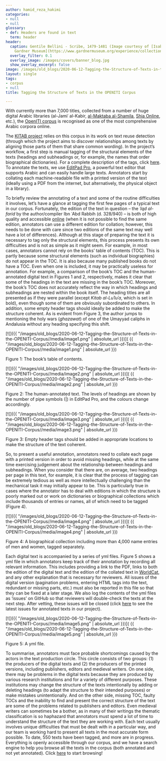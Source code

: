 ```yaml
---
author: hamid_reza_hakimi
categories:
- null
- null
glossary:
- def: Headers are found in text
  term: header
header:
  caption: Gentile Bellini - Scribe, 1479-1481 (Image courtesy of [Isabella Stewart
    Gardner Museum](https://www.gardnermuseum.org/experience/collection/10755), Boston)
  overlay_filter: 0.1
  overlay_image: /images/covers/banner_blog.jpg
  show_overlay_excerpt: false
image: /images/old_blogs/2020-06-12-Tagging-the-Structure-of-Texts-in-the-OPENITI-Corpus//media/image1.png
layout: single
tags:
- corpus
- null
title: Tagging the Structure of Texts in the OPENITI Corpus

---
```


With currently more than 7,000 titles, collected from a number of huge digital Arabic libraries (al-Jamiʿ al-Kabir, [al-Maktaba al-Shamila](http://www.shamela.ws/), [Shia Online](http://shiaonlinelibrary.com/), etc.), the [OpenITI corpus](https://github.com/OpenITI) is recognised as one of the most comprehensive Arabic corpora online.



The [KITAB project](http://kitab-project.org/about/) relies on this corpus in its work on text reuse detection (through which the project aims to discover relationships among texts by aligning those parts of them that share common wording). In the project’s workflow, a first step is manual tagging of the structural elements of the texts (headings and subheadings or, for example, the names that order biographical dictionaries). For a complete description of the tags, click [here](https://alraqmiyyat.github.io/mARkdown/). To annotate the texts, we use [EditPad Pro](https://www.editpadpro.com/), a powerful text editor that supports Arabic and can easily handle large texts. Annotators start by collating each machine-readable file with a printed version of the text (ideally using a PDF from the internet, but alternatively, the physical object in a library).



To briefly review the annotating of a text and some of the routine difficulties it involves, let’s have a glance at tagging the first few pages of a typical text in our corpus. Fortunately, the edition of the text in question – the *ʿIqd al-farid* by the author/compiler Ibn ʿAbd Rabbih (d. 328/940) – is both of high quality and accessible [online](https://archive.org/details/WAQ82391) (when it is not possible to find the same edition, annotators can use a different edition for collation; however, this needs to be done with care since two editions of the same text may well have a lot of differences). Although at this stage of preparing the text it is necessary to tag only the structural elements, this process presents its own difficulties and is not as simple as it might seem. For example, in most cases, annotators cannot rely on the books’ table of contents (TOC). This is partly because some structural elements (such as individual biographies) do not appear in the TOC. It is also because many published books do not have a TOC. Even when one is included, it may be practically useless for annotation. For example, a comparison of the book’s TOC and the human-annotated digital text in Figures 1 and 2, respectively, makes it clear that some of the headings in the text are missing in the book’s TOC. Moreover, the book’s TOC does not accurately reflect the way in which headings and subheadings are nested within the book itself. The heading titles are all presented as if they were parallel (except *Kitab al-Luʾluʾa*, which is set in bold), even though some of them are obviously subordinated to others. In addition, some empty header tags should ideally be added to make the structure coherent. As is evident from Figure 3, the author jumps to mentioning the holy wars (*ghazawat*) of one of the Umayyad caliphs in Andalusia without any heading specifying this shift.



[![]({{ "/images/old_blogs/2020-06-12-Tagging-the-Structure-of-Texts-in-the-OPENITI-Corpus//media/image1.png" | absolute_url }})]( {{ "/images/old_blogs/2020-06-12-Tagging-the-Structure-of-Texts-in-the-OPENITI-Corpus//media/image1.png" | absolute_url }})



Figure 1: The book’s table of contents.



[![]({{ "/images/old_blogs/2020-06-12-Tagging-the-Structure-of-Texts-in-the-OPENITI-Corpus//media/image2.png" | absolute_url }})]( {{ "/images/old_blogs/2020-06-12-Tagging-the-Structure-of-Texts-in-the-OPENITI-Corpus//media/image2.png" | absolute_url }})



Figure 2: The human-annotated text. The levels of headings are shown by the number of pipe symbols (\|) in EditPad Pro, and the colours change accordingly.



[![]({{ "/images/old_blogs/2020-06-12-Tagging-the-Structure-of-Texts-in-the-OPENITI-Corpus//media/image3.png" | absolute_url }})]( {{ "/images/old_blogs/2020-06-12-Tagging-the-Structure-of-Texts-in-the-OPENITI-Corpus//media/image3.png" | absolute_url }})



Figure 3: Empty header tags should be added in appropriate locations to make the structure of the text coherent.



So, to present a useful annotation, annotators need to collate each page with a printed version in order to avoid missing headings, while at the same time exercising judgement about the relationship between headings and subheadings. When you consider that there are, on average, two headings per page in this text, for example, it is clear that the process of tagging can be extremely tedious as well as more intellectually challenging than the mechanical task it may initially appear to be. This is particularly true in cases where the annotator has to deal with editions in which the structure is poorly marked out or work on dictionaries or biographical collections which include thousands of entries or names, all of which need to be tagged (Figure 4).



[![]({{ "/images/old_blogs/2020-06-12-Tagging-the-Structure-of-Texts-in-the-OPENITI-Corpus//media/image4.png" | absolute_url }})]( {{ "/images/old_blogs/2020-06-12-Tagging-the-Structure-of-Texts-in-the-OPENITI-Corpus//media/image4.png" | absolute_url }})



Figure 4: A biographical collection including more than 4,000 name entries of men and women, tagged separately.



Each digital text is accompanied by a series of yml files. Figure 5 shows a yml file in which annotators keep track of their annotation by recording all relevant information. This includes providing a link to the PDF, links to both the edition of the digital text and the edition of the collated text in [WorldCat](https://www.worldcat.org/), and any other explanation that is necessary for reviewers. All issues of the digital version (pagination problems, entering HTML tags into the text, redundant or missing parts, etc.) must also be reported in this file so that they can be fixed at a later stage. We also log the contents of the yml files as ‘issues’ on GitHub so that reviewers will double-check the texts at the next step. After vetting, these issues will be closed (click [here](https://github.com/OpenITI/Annotation/issues) to see the latest issues for annotated texts in our project).



[![]({{ "/images/old_blogs/2020-06-12-Tagging-the-Structure-of-Texts-in-the-OPENITI-Corpus//media/image5.png" | absolute_url }})]( {{ "/images/old_blogs/2020-06-12-Tagging-the-Structure-of-Texts-in-the-OPENITI-Corpus//media/image5.png" | absolute_url }})



Figure 5: A yml file.



To summarise, annotators must face probable shortcomings caused by the actors in the text production circle. This circle consists of two groups: (1) the producers of the digital texts and (2) the producers of the printed versions, including publishers, editors and medieval writers. On one side, there may be problems in the digital texts because they are produced by various research institutions and for a variety of different purposes. These institutions may change the structure of the texts intentionally by adding or deleting headings (to adapt the structure to their intended purposes) or make mistakes unintentionally. And on the other side, missing TOC, faulty TOCs and the inability to find and present the correct structure of the text are some of the problems related to publishers and editors. Even medieval writers can sometimes be a bother, as in many of their writings the thematic classification is so haphazard that annotators must spend a lot of time to understand the structure of the text they are working with. Each text usually involves unique difficulties that must be dealt with in a particular way, and our team is working hard to present all texts in the most accurate form possible. To date, 550 texts have been tagged, and more are in progress. Everything is openly accessible through our corpus, and we have a search engine to help you browse all the texts in the corpus (both annotated and not yet annotated). Click [here](https://kitab-project.org/metadata) to start browsing!

